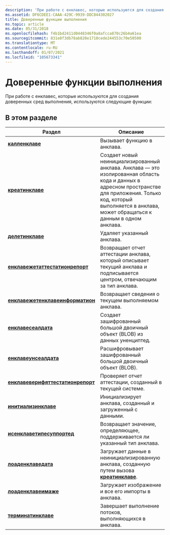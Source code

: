 ```yaml
---
description: 'При работе с енклавес, которые используются для создания доверенных сред выполнения, используются следующие функции:'
ms.assetid: DF6CDEE1-CAAA-429C-9939-DDC844302027
title: Доверенные функции выполнения
ms.topic: article
ms.date: 05/31/2018
ms.openlocfilehash: f4b1bd2411d0448346f0a8afcca870c26b4a61ea
ms.sourcegitcommit: 831e8f3db78ab820e1710cede244553c70e50500
ms.translationtype: MT
ms.contentlocale: ru-RU
ms.lasthandoff: 01/07/2021
ms.locfileid: "105673341"
---
```

# <a name="trusted-execution-functions"></a>Доверенные функции выполнения

При работе с енклавес, которые используются для создания доверенных сред выполнения, используются следующие функции:

## <a name="in-this-section"></a>В этом разделе



| Раздел                                                                               | Описание                                                                                                                                                                                                                    |
|-------------------------------------------------------------------------------------|--------------------------------------------------------------------------------------------------------------------------------------------------------------------------------------------------------------------------------|
| [**калленклаве**](/windows/desktop/api/Enclaveapi/nf-enclaveapi-callenclave)<br/>                                       | Вызывает функцию в анклава. <br/>                                                                                                                                                                                |
| [**креатинклаве**](/windows/desktop/api/enclaveapi/nf-enclaveapi-createenclave)<br/>                                   | Создает новый неинициализированный анклава. Анклава — это изолированная область кода и данных в адресном пространстве для приложения. Только код, который выполняется в анклава, может обращаться к данным в одном анклава.<br/> |
| [**делетинклаве**](/windows/desktop/api/Enclaveapi/nf-enclaveapi-deleteenclave)<br/>                                   | Удаляет указанный анклава.<br/>                                                                                                                                                                                      |
| [**енклавежетаттестатионрепорт**](/windows/desktop/api/winenclaveapi/nf-winenclaveapi-enclavegetattestationreport)<br/>       | Возвращает отчет аттестации анклава, который описывает текущий анклава и подписывается центром, отвечающим за тип анклава. <br/>                                                              |
| [**енклавежетенклавеинформатион**](/windows/desktop/api/winenclaveapi/nf-winenclaveapi-enclavegetenclaveinformation)<br/>     | Возвращает сведения о текущем выполняемом анклава.<br/>                                                                                                                                                             |
| [**енклавесеалдата**](/windows/desktop/api/winenclaveapi/nf-winenclaveapi-enclavesealdata)<br/>                               | Создает зашифрованный большой двоичный объект (BLOB) из данных уненциптед.<br/>                                                                                                                                             |
| [**енклавеунсеалдата**](/windows/desktop/api/winenclaveapi/nf-winenclaveapi-enclaveunsealdata)<br/>                           | Расшифровывает зашифрованный большой двоичный объект (BLOB).<br/>                                                                                                                                                                   |
| [**енклавеверифяттестатионрепорт**](/windows/desktop/api/winenclaveapi/nf-winenclaveapi-enclaveverifyattestationreport)<br/> | Проверяет отчет аттестации, созданный в текущей системе. <br/>                                                                                                                                           |
| [**инитиализинклаве**](/windows/desktop/api/enclaveapi/nf-enclaveapi-initializeenclave)<br/>                           | Инициализирует анклава, созданный и загруженный с данными.<br/>                                                                                                                                                       |
| [**исенклаветипесуппортед**](/windows/desktop/api/enclaveapi/nf-enclaveapi-isenclavetypesupported)<br/>                 | Возвращает значение, определяющее, поддерживается ли указанный тип анклава.<br/>                                                                                                                                                       |
| [**лоаденклаведата**](/windows/desktop/api/enclaveapi/nf-enclaveapi-loadenclavedata)<br/>                               | Загружает данные в неинициализированную анклава, созданную путем вызова [**креатинклаве**](/windows/desktop/api/enclaveapi/nf-enclaveapi-createenclave).<br/>                                                                                                        |
| [**лоаденклавеимаже**](/windows/desktop/api/Enclaveapi/nf-enclaveapi-loadenclaveimagew)<br/>                             | Загружает изображение и все его импорты в анклава.<br/>                                                                                                                                                              |
| [**терминатинклаве**](/windows/desktop/api/Enclaveapi/nf-enclaveapi-terminateenclave)<br/>                             | Завершает выполнение потоков, выполняющихся в анклава.<br/>                                                                                                                                               |



 

 

 




